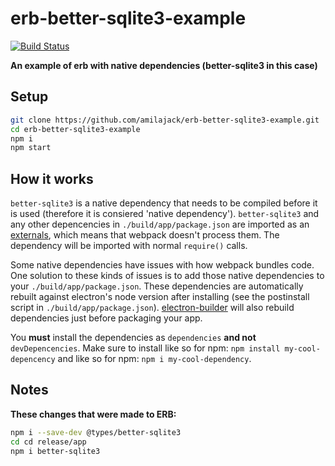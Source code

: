 # erb-better-sqlite3-example

[![Build Status](https://travis-ci.org/amilajack/erb-better-sqlite3-example.svg?branch=master&maxAge=2592)](https://travis-ci.org/amilajack/erb-better-sqlite3-example)

**An example of erb with native dependencies (better-sqlite3 in this case)**

## Setup

```bash
git clone https://github.com/amilajack/erb-better-sqlite3-example.git
cd erb-better-sqlite3-example
npm i
npm start
```

## How it works

`better-sqlite3` is a native dependency that needs to be compiled before it is used (therefore it is consiered 'native dependency'). `better-sqlite3` and any other depencencies in `./build/app/package.json` are imported as an [externals](https://webpack.js.org/configuration/externals/), which means that webpack doesn't process them. The dependency will be imported with normal `require()` calls.

Some native dependencies have issues with how webpack bundles code. One solution to these kinds of issues is to add those native dependencies to your `./build/app/package.json`. These dependencies are automatically rebuilt against electron's node version after installing (see the postinstall script in `./build/app/package.json`). [electron-builder](https://github.com/electron-userland/electron-builder) will also rebuild dependencies just before packaging your app.

You **must** install the dependencies as `dependencies` **and not** `devDepencencies`. Make sure to install like so for npm: `npm install my-cool-depencency` and like so for npm: `npm i my-cool-dependency`.

## Notes

**These changes that were made to ERB:**

```bash
npm i --save-dev @types/better-sqlite3
cd cd release/app
npm i better-sqlite3
```
